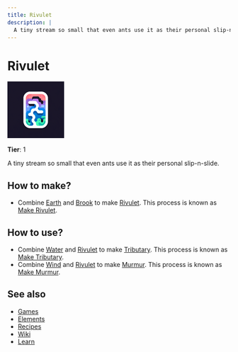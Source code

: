 ```yaml
---
title: Rivulet
description: |
  A tiny stream so small that even ants use it as their personal slip-n-slide.
---
```

# Rivulet

![](../images/item.rivulet.png)

**Tier**: 1

A tiny stream so small that even ants use it as their personal slip-n-slide.

## How to make?

* Combine [Earth](/wiki/elements/earth) and [Brook](/wiki/elements/brook) to make [Rivulet](/wiki/elements/rivulet). This process is known as [Make Rivulet](/wiki/recipes/make-rivulet).

## How to use?

* Combine [Water](/wiki/elements/water) and [Rivulet](/wiki/elements/rivulet) to make [Tributary](/wiki/elements/tributary). This process is known as [Make Tributary](/wiki/recipes/make-tributary).
* Combine [Wind](/wiki/elements/wind) and [Rivulet](/wiki/elements/rivulet) to make [Murmur](/wiki/elements/murmur). This process is known as [Make Murmur](/wiki/recipes/make-murmur).

## See also

* [Games](/wiki/games)
* [Elements](/wiki/elements)
* [Recipes](/wiki/recipes)
* [Wiki](/wiki/index)
* [Learn](/learn/index)